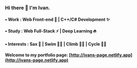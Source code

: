 ### Hi there 👋 I'm Ivan.
####  • Work : Web Front-end 🌈 | C++/C# Development ✨
####  • Study : Web Full-Stack ⚡ | Deep Learning 🔥
####  • Interests : Sax 🎷 | Swim 🏊‍♂️ | Climb 🧗‍♂️ | Cycle 🚴‍♂️
#### Welcome to my portfolio page: [http://ivans-page.netlify.app](http://ivans-page.netlify.app)

<!--
**IvanZyf666/IvanZyf666** is a ✨ _special_ ✨ repository because its `README.md` (this file) appears on your GitHub profile.

Here are some ideas to get you started:

- 🔭 I’m currently working on ...
- 🌱 I’m currently learning ...
- 👯 I’m looking to collaborate on ...
- 🤔 I’m looking for help with ...
- 💬 Ask me about ...
- 📫 How to reach me: ...
- 😄 Pronouns: ...
- ⚡ Fun fact: ...
-->
